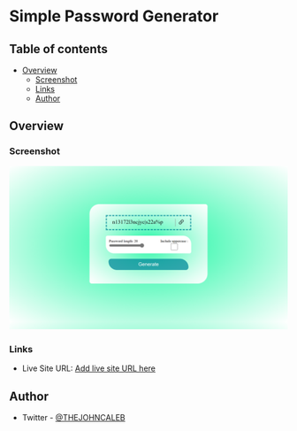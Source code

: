 # Simple Password Generator

## Table of contents

- [Overview](#overview)
  - [Screenshot](#screenshot)
  - [Links](#links)
  - [Author](#author)

## Overview

### Screenshot

![Preview Image](/Stuffs/img/127.0.0.1_5500_index.html(Nest%20Hub).png)

### Links

- Live Site URL: [Add live site URL here](https://your-live-site-url.com)

## Author

- Twitter - [@THEJOHNCALEB](https://www.twitter.com/THEJOHNCALEB)

